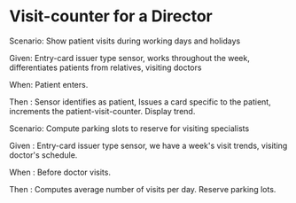 # Visit-counter for a Director

Scenario: Show patient visits during working days and holidays

  Given: Entry-card issuer type sensor, works throughout the week,
  differentiates patients from relatives, visiting doctors
  
  When: Patient enters.
  
  Then : Sensor identifies as patient, Issues a card specific to
  the patient, increments the patient-visit-counter. Display trend.

Scenario: Compute parking slots to reserve for visiting specialists

  Given : Entry-card issuer type sensor, we have a week's visit trends, visiting doctor's schedule.
  
  When : Before doctor visits.
  
  Then : Computes average number of visits per day.
  Reserve parking lots.
